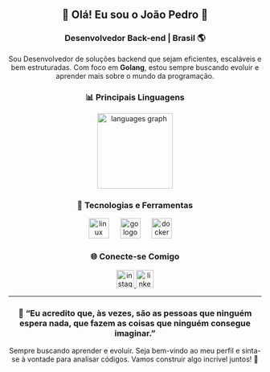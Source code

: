 <h2 align="center">👋 Olá! Eu sou o João Pedro 🚀</h2>

<h3 align="center">Desenvolvedor Back-end | Brasil 🌎</h3>

<div align="center">
  <p>Sou Desenvolvedor de soluções backend que sejam eficientes, escaláveis e bem estruturadas. Com foco em <b>Golang</b>, estou sempre buscando evoluir e aprender mais sobre o mundo da programação.</p>
</div>

###

<div align="center">
  <h3>📊 Principais Linguagens</h3>
  <img src="https://github-readme-stats.vercel.app/api/top-langs?username=Garbelin3&locale=en&hide_title=false&layout=compact&card_width=320&langs_count=5&theme=dracula&hide_border=false" height="150" alt="languages graph"  />
</div>

###

<h3 align="center">🔧 Tecnologias e Ferramentas</h3>
<div align="center">
  <img src="https://cdn.jsdelivr.net/gh/devicons/devicon/icons/linux/linux-original.svg" height="40" alt="linux logo"  />
  <img width="15" />
  <img src="https://cdn.jsdelivr.net/gh/devicons/devicon/icons/go/go-original.svg" height="40" alt="go logo"  />
  <img width="15" />
  <img src="https://cdn.jsdelivr.net/gh/devicons/devicon/icons/docker/docker-original.svg" height="40" alt="docker logo"  />
  <img width="15" />
</div>

### 

<h3 align="center">🌐 Conecte-se Comigo</h3>
<div align="center">
  <a href="https://www.instagram.com/garbeline.exe/" target="_blank">
    <img src="https://img.shields.io/static/v1?message=Instagram&logo=instagram&label=&color=E4405F&logoColor=white&labelColor=&style=for-the-badge" height="35" alt="instagram logo"  />
  </a>
  <a href="https://www.linkedin.com/in/jo%C3%A3o-pedro-garbeline-3a8814208/" target="_blank">
    <img src="https://img.shields.io/static/v1?message=LinkedIn&logo=linkedin&label=&color=0077B5&logoColor=white&labelColor=&style=for-the-badge" height="35" alt="linkedin logo"  />
  </a>
</div>

---

<div align="center">
  <h3>💬 “Eu acredito que, às vezes, são as pessoas que ninguém espera nada, que fazem as coisas que ninguém consegue imaginar.”</h3>
  <p>Sempre buscando aprender e evoluir. Seja bem-vindo ao meu perfil e sinta-se à vontade para analisar códigos. Vamos construir algo incrível juntos! 🚀</p>
</div>
